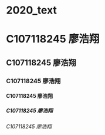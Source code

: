 # 2020_text

# C107118245  廖浩翔
## C107118245  廖浩翔
### C107118245  廖浩翔
#### C107118245  廖浩翔
##### C107118245  廖浩翔
###### C107118245  廖浩翔
